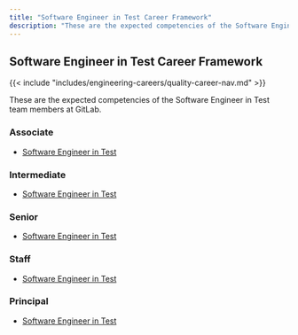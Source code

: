 ```yaml
---
title: "Software Engineer in Test Career Framework"
description: "These are the expected competencies of the Software Engineer in Test team members at GitLab."
---
```


## Software Engineer in Test Career Framework

{{< include "includes/engineering-careers/quality-career-nav.md" >}}

These are the expected competencies of the Software Engineer in Test team members at GitLab.

### Associate

- [Software Engineer in Test](/handbook/engineering/careers/matrix/quality/software-engineer-in-test/associate/)

### Intermediate

- [Software Engineer in Test](/handbook/engineering/careers/matrix/quality/software-engineer-in-test/intermediate/)

### Senior

- [Software Engineer in Test](/handbook/engineering/careers/matrix/quality/software-engineer-in-test/senior/)

### Staff

- [Software Engineer in Test](/handbook/engineering/careers/matrix/quality/software-engineer-in-test/staff/)

### Principal

- [Software Engineer in Test](/handbook/engineering/careers/matrix/quality/software-engineer-in-test/principal/)
